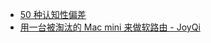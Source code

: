 - [50 种认知性偏差](https://x.com/Tz_2022/status/1843651347360755949)
- [用一台被淘汰的 Mac mini 来做软路由 - JoyQi](https://joyqi.com/tech/use-an-outdated-mac-mini-as-soft-router.html)